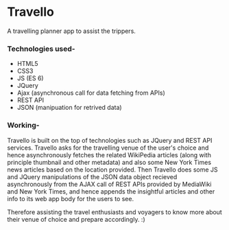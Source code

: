 # Travello
A travelling planner app to assist the trippers.

### Technologies used-

- HTML5
- CSS3
- JS (ES 6)
- JQuery
- Ajax (asynchronous call for data fetching from APIs)
- REST API
- JSON (manipuation for retrived data)

### Working-

Travello is built on the top of technologies such as JQuery and REST API services. Travello asks for the travelling venue of the user's choice and hence asynchronously fetches the related WikiPedia articles (along with principle thumbnail and other metadata) and also some New York Times news articles based on the location provided. Then Travello does some JS and JQuery manipulations of the JSON data object recieved asynchronously from the AJAX call of REST APIs provided by MediaWiki and New York Times, and hence appends the insightful articles and other info to its web app body for the users to see. 

Therefore assisting the travel enthusiasts and voyagers to know more about their venue of choice and prepare accordingly. :)
